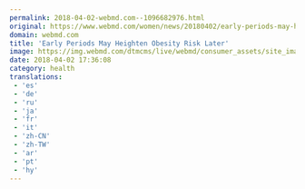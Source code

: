 ```yaml
---
permalink: 2018-04-02-webmd.com--1096682976.html
original: https://www.webmd.com/women/news/20180402/early-periods-may-heighten-obesity-risk-later?src=RSS_PUBLIC
domain: webmd.com
title: 'Early Periods May Heighten Obesity Risk Later'
image: https://img.webmd.com/dtmcms/live/webmd/consumer_assets/site_images/logos/webmd/web/webmd-logo-fb.jpg
date: 2018-04-02 17:36:08
category: health
translations: 
 - 'es'
 - 'de'
 - 'ru'
 - 'ja'
 - 'fr'
 - 'it'
 - 'zh-CN'
 - 'zh-TW'
 - 'ar'
 - 'pt'
 - 'hy'
---
```


